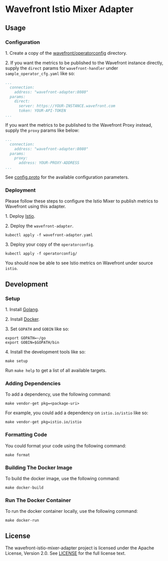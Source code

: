 # Wavefront Istio Mixer Adapter

## Usage

### Configuration

1\. Create a copy of the [wavefront/operatorconfig](wavefront/operatorconfig) directory.

2\. If you want the metrics to be published to the Wavefront instance directly, supply
the `direct` params for `wavefront-handler` under `sample_operator_cfg.yaml` like so:

```yaml
...
  connection:
    address: "wavefront-adapter:8080"
  params:
    direct:
      server: https://YOUR-INSTANCE.wavefront.com
      token: YOUR-API-TOKEN
...
```

If you want the metrics to be published to the Wavefront Proxy instead, supply
the `proxy` params like below:

```yaml
...
  connection:
    address: "wavefront-adapter:8080"
  params:
    proxy:
      address: YOUR-PROXY-ADDRESS
...
```

See [config.proto](wavefront/config/config.proto) for the available configuration parameters.

### Deployment

Please follow these steps to configure the Istio Mixer to publish metrics to
Wavefront using this adapter.

1\. Deploy [Istio](https://istio.io/docs/setup/kubernetes/quick-start/).

2\. Deploy the `wavefront-adapter`.

```shell
kubectl apply -f wavefront-adapter.yaml
```

3\. Deploy your copy of the `operatorconfig`.

```shell
kubectl apply -f operatorconfig/
```

You should now be able to see Istio metrics on Wavefront under source `istio`.

## Development

### Setup

1\. Install [Golang](https://golang.org/dl/).

2\. Install [Docker](https://github.com/istio/istio/wiki/Dev-Guide#setting-up-docker).

3\. Set `GOPATH` and `GOBIN` like so:

```shell
export GOPATH=~/go
export GOBIN=$GOPATH/bin
```

4\. Install the development tools like so:

```shell
make setup
```

Run `make help` to get a list of all available targets.

### Adding Dependencies

To add a dependency, use the following command:

```shell
make vendor-get pkg=<package-uri>
```

For example, you could add a dependency on `istio.io/istio` like so:

```shell
make vendor-get pkg=istio.io/istio
```

### Formatting Code

You could format your code using the following command:

```shell
make format
```

### Building The Docker Image

To build the docker image, use the following command:

```shell
make docker-build
```

### Run The Docker Container

To run the docker container locally, use the following command:

```shell
make docker-run
```

## License
The wavefront-istio-mixer-adapter project is licensed under the Apache License, Version 2.0. See [LICENSE](LICENSE) for the full license text.
